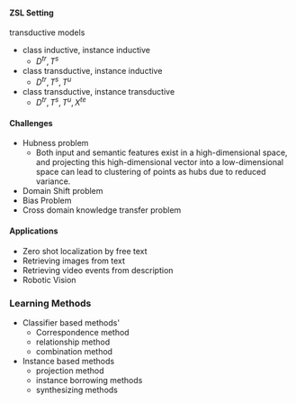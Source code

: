 #### ZSL Setting
transductive models
- class inductive, instance inductive
	- $D^{tr}, T^{s}$
- class transductive, instance inductive
	- $D^{tr}, T^{s}, T^u$
- class transductive, instance transductive
	- $D^{tr}, T^{s}, T^u, X^{te}$

#### Challenges 
- Hubness problem
	- Both input and semantic features exist in a high-dimensional space, and projecting this high-dimensional vector into a low-dimensional space can lead to clustering of points as hubs due to reduced variance.
- Domain Shift problem
- Bias Problem
- Cross domain knowledge transfer problem


#### Applications
- Zero shot localization by free text
- Retrieving images from text
- Retrieving video events from description
- Robotic Vision

### Learning Methods
- Classifier based methods'
	- Correspondence method
	- relationship method
	- combination method
- Instance based methods
	- projection method
	- instance borrowing methods
	- synthesizing methods